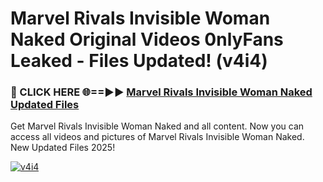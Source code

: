 # Marvel Rivals Invisible Woman Naked Original Videos 0nlyFans Leaked - Files Updated! (v4i4)

<h3>🔴 CLICK HERE 🌐==►► <a href="https://tinyurl.com/up5wt9bj" rel="nofollow">Marvel Rivals Invisible Woman Naked Updated Files</a></h3>

Get Marvel Rivals Invisible Woman Naked and all content. Now you can access all videos and pictures of Marvel Rivals Invisible Woman Naked. New Updated Files 2025!

[![v4i4](https://i.imgur.com/ABiUzMV.gif)](https://tinyurl.com/up5wt9bj)
